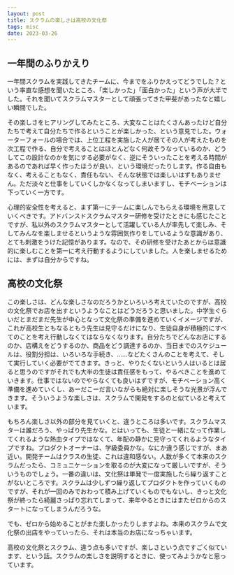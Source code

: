 ```yaml
---
layout: post
title: スクラムの楽しさは高校の文化祭
tags: misc
date: 2023-03-26
---
```

## 一年間のふりかえり
一年間スクラムを実践してきたチームに、今までをふりかえってどうでした？という率直な感想を聞いたところ、「楽しかった」「面白かった」という声が大半でした。それを聞いてスクラムマスターとして頑張ってきた甲斐があったなと嬉しい瞬間でした。
<!--more-->

その楽しさをヒアリングしてみたところ、大変なことはたくさんあったけど自分たちで考えて自分たちで作るということが楽しかった、という意見でした。ウォーターフォールの場合では、上位工程を実施した人が居てその人が考えたものを次工程で作る、自分で考えることはほとんどなく何故そうなっているのか、どうしてこの設計なのかを気にする必要がなく、逆にそういったことを考える時間があるのであれば早く作ったほうが良い、という環境だったりします。作る自由もなく、考えることもなく、責任もない、そんな状態では楽しいはずもありません。ただ淡々と仕事をしていくしかなくなってしまいますし、モチベーションは下っていく一方です。

心理的安全性を考えると、まず第一にチームに楽しんでもらえる環境を用意していくべきです。アドバンスドスクラムマスター研修を受けたときにも感じたことですが、私以外のスクラムマスターとして活躍している人が率先して楽しみ、そしてみんなを楽しませるというような雰囲気作りをしているような意識があり、とても刺激をうけた記憶があります。なので、その研修を受けたあとからは意識的に楽しむことを第一に考え行動するようにしていました。人を楽しませるためには、まずは自分からですね。

## 高校の文化祭
この楽しさは、どんな楽しさなのだろうかといろいろ考えていたのですが、高校の文化祭でお店を出すというようなことはどうだろうと思いました。中学生ぐらいだとまだまだ先生が中心となって文化祭の準備を進めていくイメージですが、これが高校生ともなるともう先生は見守るだけになり、生徒自身が積極的にすべてのことを考え行動しなくてはならなくなります。自分たちでどんなお店にするのか、店構えをどうするのか、商品をどう調達するのか、当日までのスケジュールは、役割分担は、いろいろな手続き、……などたくさんのことを考えて、そして実行していく必要がでてきます。きっと、やりたくないという人はいるとは居ると思うのですがそれでも大半の生徒は責任感をもって、やるべきことを進めていきます。仕事ではないのでやらなくても良いはずですが、モチベーション高く準備を進めていくし、あーだこーだ言いながらも絶対に楽しそうな光景が浮んできます。そういうような楽しさは、スクラムで開発をするのと似ていると考えています。

もちろん楽しさ以外の部分を見ていくと、違うところは多いです。スクラムマスターは誰だろう、やっぱり先生かな。とはいっても、生徒と一緒になって作業してくれるような熱血タイプではなくて、年配の静かに見守ってくれるようなタイプですね。プロダクトオーナーは、学級委員かな。なにか違う感じですが、まあ近い。開発チームはクラスの生徒、これは違和感ない。人数が多くて本来のスクラムだったら、コミュニケーションを取るのが大変になって厳しいですが、そういうものでしょう。一番の違いは、文化祭は単発で一度実施したら繰り返すことがないところです。スクラムは少しずつ繰り返してプロダクトを作っていくものですが、それが一回のみでおわって積み上げていくものでもないし、きっと文化祭が終ったら綺麗さっぱり忘れてしまって、来年やるときにはまたゼロからのスタートになってしまうんだろうな。

でも、ゼロから始めることがまた楽しかったりしますよね。本来のスクラムで文化祭の出店をやっていったら、それは本当のお店になっちゃいます。

高校の文化祭とスクラム、違う点も多いですが、楽しさという点ですごく似ています、という話。スクラムの楽しさを説明するときに、使ってみようかなと思っています。
